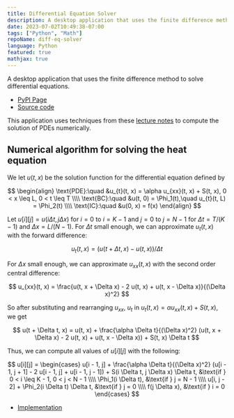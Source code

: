 ```yaml
---
title: Differential Equation Solver
description: A desktop application that uses the finite difference method to solve differential equations.
date: 2023-07-02T10:49:38-07:00
tags: ["Python", "Math"]
repoName: diff-eq-solver
language: Python
featured: true
mathjax: true
---
```


A desktop application that uses the finite difference method
to solve differential equations.

- [PyPI Page](https://pypi.org/project/diffeq-solver-tk/)
- [Source code](https://github.com/joeyshi12/diff-eq-solver)

This application uses techniques from these
[lecture notes](https://personal.math.ubc.ca/~peirce/M257_316_2012_Lecture_8.pdf)
to compute the solution of PDEs numerically.

## Numerical algorithm for solving the heat equation

We let $u(t, x)$ be the solution function for the differential equation defined by

$$
\begin{align}
\text{PDE}:\quad &u_{t}(t, x) = \alpha u_{xx}(t, x) + S(t, x), 0 < x \leq L, 0 < t \leq T \\\\
\text{BC}:\quad &u(t, 0) = \Phi_1(t),\quad u_{t}(t, L) = \Phi_2(t) \\\\
\text{IC}:\quad &u(0, x) = f(x)
\end{align}
$$

Let $u[i][j] = u(i \Delta t, j \Delta x)$ for $i = 0$ to $i = K - 1$
and $j = 0$ to $j = N - 1$ for $\Delta t = T / (K - 1)$
and $\Delta x = L / (N - 1)$.
For $\Delta t$ small enough, we can approximate $u_{t}(t, x)$ with
the forward difference:

$$
u_{t}(t, x) = (u(t + \Delta t, x) - u(t, x)) / \Delta t
$$

For $\Delta x$ small enough, we can approximate $u_{xx}(t, x)$ with the second order central difference:

$$
u_{xx}(t, x) = \frac{u(t, x + \Delta x) - 2 u(t, x) + u(t, x - \Delta x)}{(\Delta x)^2}
$$

So after substituting and rearranging $u_{xx}$, $u_{t}$ in
$u_{t}(t, x) = \alpha u_{xx}(t, x) + S(t, x)$, we get

$$
u(t + \Delta t, x) = u(t, x) + \frac{\alpha \Delta t}{(\Delta x)^2} (u(t, x + \Delta x) - 2 u(t, x) + u(t, x - \Delta x)) + S(t, x) \Delta t
$$

Thus, we can compute all values of $u[i][j]$ with the following:

$$
u[i][j] = \begin{cases}
u[i - 1, j] + \frac{\alpha \Delta t}{(\Delta x)^2} (u[i - 1, j + 1] - 2 u[i - 1, j] + u[i - 1, j - 1]) + S(i \Delta t, j \Delta x) \Delta t, &\text{if } 0 < i \leq K - 1, 0 < j < N - 1 \\\\
\Phi_1(i \Delta t), &\text{if } j = N - 1 \\\\
u[i, j - 2] + \Phi_2(i \Delta t) \Delta t, &\text{if } j = 0 \\\\
f(j \Delta x), &\text{if } i = 0
\end{cases}
$$

- [Implementation](https://github.com/joeyshi12/diff-eq-solver/blob/main/src/diffeq_solver_tk/finite_difference.py)
